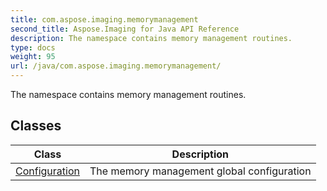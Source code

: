 ```yaml
---
title: com.aspose.imaging.memorymanagement
second_title: Aspose.Imaging for Java API Reference
description: The namespace contains memory management routines.
type: docs
weight: 95
url: /java/com.aspose.imaging.memorymanagement/
---
```


The namespace contains memory management routines.


## Classes

| Class | Description |
| --- | --- |
| [Configuration](../com.aspose.imaging.memorymanagement/configuration) | The memory management global configuration |
